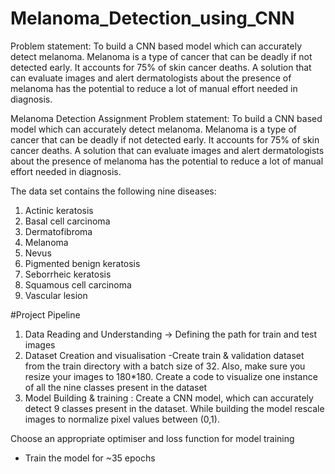 # Melanoma_Detection_using_CNN

Problem statement: To build a CNN based model which can accurately detect melanoma. Melanoma is a type of cancer that can be deadly if not detected early. It accounts for 75% of skin cancer deaths. A solution that can evaluate images and alert dermatologists about the presence of melanoma has the potential to reduce a lot of manual effort needed in diagnosis.

Melanoma Detection Assignment
Problem statement: To build a CNN based model which can accurately detect melanoma. Melanoma is a type of cancer that can be deadly if not detected early. It accounts for 75% of skin cancer deaths. A solution that can evaluate images and alert dermatologists about the presence of melanoma has the potential to reduce a lot of manual effort needed in diagnosis.

The data set contains the following nine diseases:

1. Actinic keratosis
2. Basal cell carcinoma
3. Dermatofibroma
4. Melanoma
5. Nevus
6. Pigmented benign keratosis
7. Seborrheic keratosis
8. Squamous cell carcinoma
9. Vascular lesion

#Project Pipeline
1. Data Reading and Understanding → Defining the path for train and test images
2. Dataset Creation and visualisation -Create train & validation dataset from the train directory with a batch size of 32. Also, make sure you resize your images to 180*180. Create a code to visualize one instance of all the nine classes present in the dataset
3. Model Building & training : Create a CNN model, which can accurately detect 9 classes present in the dataset. While building the model rescale images to normalize pixel values between (0,1).

Choose an appropriate optimiser and loss function for model training
- Train the model for ~35 epochs
